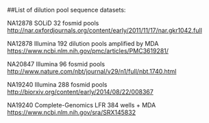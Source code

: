 
##List of dilution pool sequence datasets: 

NA12878 SOLiD  32 fosmid pools http://nar.oxfordjournals.org/content/early/2011/11/17/nar.gkr1042.full

NA12878 Illumina 192 dilution pools amplified by MDA https://www.ncbi.nlm.nih.gov/pmc/articles/PMC3619281/

NA20847 Illumina 96 fosmid pools http://www.nature.com/nbt/journal/v29/n1/full/nbt.1740.html 

NA19240 Illumina 288 fosmid pools http://biorxiv.org/content/early/2014/08/22/008367 

NA19240 Complete-Genomics LFR 384 wells + MDA https://www.ncbi.nlm.nih.gov/sra/SRX145832

